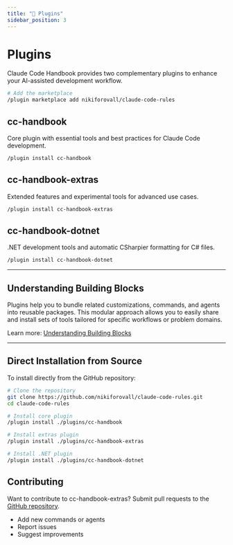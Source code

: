 ```yaml
---
title: "🔌 Plugins"
sidebar_position: 3
---
```


# Plugins

Claude Code Handbook provides two complementary plugins to enhance your AI-assisted development workflow.

```bash
# Add the marketplace
/plugin marketplace add nikiforovall/claude-code-rules
```

## <span className="badge badge--primary">cc-handbook</span>

Core plugin with essential tools and best practices for Claude Code development.


```bash
/plugin install cc-handbook
```

## <span className="badge badge--secondary">cc-handbook-extras</span>

Extended features and experimental tools for advanced use cases.

```bash
/plugin install cc-handbook-extras
```

## <span className="badge badge--success">cc-handbook-dotnet</span>

.NET development tools and automatic CSharpier formatting for C# files.

```bash
/plugin install cc-handbook-dotnet
```

---

## Understanding Building Blocks

Plugins help you to bundle related customizations, commands, and agents into reusable packages. This modular approach allows you to easily share and install sets of tools tailored for specific workflows or problem domains.

Learn more: [Understanding Building Blocks](/tips-and-tricks/understanding-building-blocks)

---

## Direct Installation from Source

To install directly from the GitHub repository:

```bash
# Clone the repository
git clone https://github.com/nikiforovall/claude-code-rules.git
cd claude-code-rules

# Install core plugin
/plugin install ./plugins/cc-handbook

# Install extras plugin
/plugin install ./plugins/cc-handbook-extras

# Install .NET plugin
/plugin install ./plugins/cc-handbook-dotnet
```

## Contributing

Want to contribute to cc-handbook-extras? Submit pull requests to the [GitHub repository](https://github.com/nikiforovall/claude-code-rules).

- Add new commands or agents
- Report issues
- Suggest improvements
